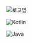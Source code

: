 ![로고명](https://img.shields.io/badge/로고명-원하는색상코드.svg?&style=for-the-badge&logo=로고명&logoColor=로고색상)

![Kotlin](https://img.shields.io/badge/Kotlin-7F52FF.svg?&style=for-the-badge&logo=Kotlin&logoColor=white)

![Java](https://img.shields.io/badge/Java-007396.svg?&style=for-the-badge&logo=Java&logoColor=white)
